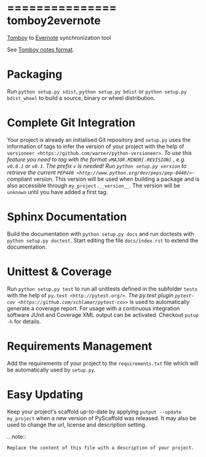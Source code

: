 ===============
tomboy2evernote
===============

[Tomboy](https://wiki.gnome.org/Apps/Tomboy) to [Evernote](https://evernote.com) synchronization tool  

See [Tomboy notes format](https://wiki.gnome.org/Apps/Tomboy/NoteXmlFormat).

Packaging
=========

Run ``python setup.py sdist``, ``python setup.py bdist`` or
``python setup.py bdist_wheel`` to build a source, binary or wheel
distribution.


Complete Git Integration
========================

Your project is already an initialised Git repository and ``setup.py`` uses
the information of tags to infer the version of your project with the help of
`versioneer <https://github.com/warner/python-versioneer>`_.
To use this feature you need to tag with the format ``vMAJOR.MINOR[.REVISION]``
, e.g. ``v0.0.1`` or ``v0.1``. The prefix ``v`` is needed!
Run ``python setup.py version`` to retrieve the current `PEP440
<http://www.python.org/dev/peps/pep-0440/>`_-compliant version. This version
will be used when building a package and is also accessible through
``my_project.__version__``.
The version will be ``unknown`` until you have added a first tag.


Sphinx Documentation
====================

Build the documentation with ``python setup.py docs`` and run doctests with
``python setup.py doctest``. Start editing the file ``docs/index.rst`` to
extend the documentation.


Unittest & Coverage
===================

Run ``python setup.py test`` to run all unittests defined in the subfolder
``tests`` with the help of `py.test <http://pytest.org/>`_. The py.test plugin
`pytest-cov <https://github.com/schlamar/pytest-cov>`_ is used to automatically
generate a coverage report. For usage with a continuous integration software
JUnit and Coverage XML output can be activated. Checkout ``putup -h`` for
details.

Requirements Management
=======================

Add the requirements of your project to the ``requirements.txt`` file which
will be automatically used by ``setup.py``.


Easy Updating
=============

Keep your project's scaffold up-to-date by applying
``putput --update my_project`` when a new version of PyScaffold was released.
It may also be used to change the url, license and description setting.


.. note::

    Replace the content of this file with a description of your project.

